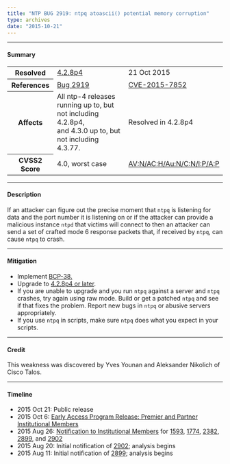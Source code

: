 ```yaml
---
title: "NTP BUG 2919: ntpq atoascii() potential memory corruption"
type: archives
date: "2015-10-21"
---
```


* * *

#### Summary

<table>
  <tbody>
	<tr>
		<th><b>Resolved</b></th>
		<td><a href="/support/securitynotice/4_2_8p4-release-announcement/">4.2.8p4</a></td>
		<td>21 Oct 2015</td>
	</tr>
	<tr>
		<th><b>References</b></th>
		<td><a href="https://bugs.ntp.org/show_bug.cgi?id=2919">Bug 2919</a></td>
		<td><a href="https://nvd.nist.gov/vuln/detail/CVE-2015-7852/">CVE-2015-7852</a></td>
	</tr>
	<tr>
		<th><b>Affects</b></th>
		<td>All ntp-4 releases running up to, but not including 4.2.8p4,<br> and 4.3.0 up to, but not including 4.3.77.</td>
		<td>Resolved in 4.2.8p4</td>
	</tr>
	<tr>
		<th><b>CVSS2 Score</b></th>
		<td>4.0, worst case</td>
		<td><a href="https://nvd.nist.gov/cvss.cfm?calculator&version=2&vector=(AV:N/AC:H/Au:N/C:N/I:P/A:P)">AV:N/AC:H/Au:N/C:N/I:P/A:P</a></td>
	</tr>	
  </tbody>	
</table>

* * *
    
#### Description 

If an attacker can figure out the precise moment that `ntpq` is listening for data and the port number it is listening on or if the attacker can provide a malicious instance `ntpd` that victims will connect to then an attacker can send a set of crafted mode 6 response packets that, if received by `ntpq`, can cause `ntpq` to crash.

* * *
    
#### Mitigation

* Implement [BCP-38.](http://www.bcp38.info/index.php/Main_Page)
* Upgrade to [4.2.8p4 or later](/downloads/).
* If you are unable to upgrade and you run `ntpq` against a server and `ntpq` crashes, try again using raw mode. Build or get a patched `ntpq` and see if that fixes the problem. Report new bugs in `ntpq` or abusive servers appropriately.
* If you use `ntpq` in scripts, make sure `ntpq` does what you expect in your scripts. 

* * *

#### Credit

This weakness was discovered by Yves Younan and Aleksander Nikolich of Cisco Talos.

* * *

#### Timeline

* 2015 Oct 21: Public release
* 2015 Oct 6: [Early Access Program Release: Premier and Partner Institutional Members](https://www.nwtime.org/membership/benefits/)
* 2015 Aug 26: [Notification to Institutional Members](https://www.nwtime.org/membership/benefits/) for [1593](https://bugs.ntp.org/show_bug.cgi?id=1593), [1774](https://bugs.ntp.org/show_bug.cgi?id=1774), [2382](https://bugs.ntp.org/show_bug.cgi?id=2382), [2899](/support/securitynotice/ntpbug2899/), and [2902](/support/securitynotice/ntpbug2902/)
* 2015 Aug 20: Initial notification of [2902](/support/securitynotice/ntpbug2902/); analysis begins
* 2015 Aug 11: Initial notification of [2899](/support/securitynotice/ntpbug2899/); analysis begins